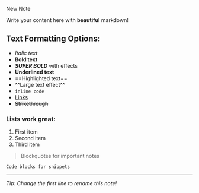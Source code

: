 New Note

Write your content here with **beautiful** markdown!

## Text Formatting Options:
- *Italic text*
- **Bold text**
- ***SUPER BOLD*** with effects
- __Underlined text__
- ==Highlighted text==
- ^^Large text effect^^
- `inline code`
- [Links](https://example.com)
- ~~Strikethrough~~

### Lists work great:
1. First item
2. Second item
3. Third item

> Blockquotes for important notes

```
Code blocks for snippets
```

---

*Tip: Change the first line to rename this note!*